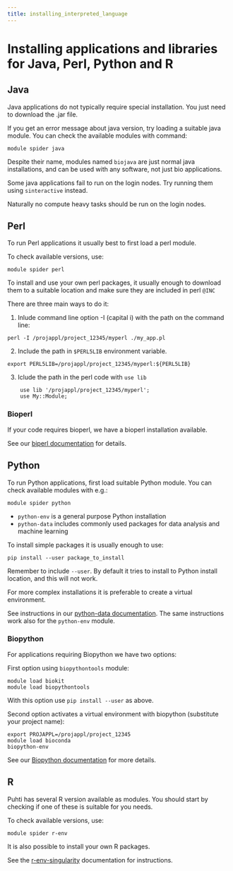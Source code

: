 ```yaml
---
title: installing_interpreted_language
---
```


# Installing applications and libraries for Java, Perl, Python and R 

## Java
Java applications do not typically require special installation. You just need
to download the .jar file.

If you get an error message about java version, try loading a suitable java 
module. You can check the available modules with command:
```text
module spider java
```

Despite their name, modules named `biojava` are just normal java installations,
and can be used with any software, not just bio applications.

Some java applications fail to run on the login nodes. Try running them using
`sinteractive` instead. 

Naturally no compute heavy tasks should be run on the login nodes.

## Perl

To run Perl applications it usually best to first load a perl module.

To check available versions, use:
```text
module spider perl
```
To install and use your own perl packages, it usually enough to download them
to a suitable location and make sure they are included in perl `@INC`

There are three main ways to do it:
1. Inlude command line option -I (capital i) with the path on the command line:
```text
perl -I /projappl/project_12345/myperl ./my_app.pl
```
2. Include the path in `$PERL5LIB` environment variable.
```text
export PERL5LIB=/projappl/project_12345/myperl:${PERL5LIB}
```
3. Iclude the path in the perl code with `use lib`
```text
    use lib '/projappl/project_12345/myperl';
    use My::Module;
```
### Bioperl
If your code requires bioperl, we have a bioperl installation available.

See our [biperl documentation](https://docs.csc.fi/apps/bioperl/) for details.

## Python

To run Python applications, first load suitable Python module. You can check 
available modules with e.g.:
```text
module spider python
```
- `python-env` is a general purpose Python installation
- `python-data` includes commonly used packages for data analysis and machine learning

To install simple packages it is usually enough to use:
```text
pip install --user package_to_install
```
Remember to include `--user`. By default it tries to install to Python install location,
and this will not work.

For more complex installations it is preferable to create a virtual environment. 

See instructions in our [python-data documentation](https://docs.csc.fi/apps/python-data/).
The same instructions work also for the `python-env` module.

### Biopython
For applications requiring Biopython we have two options:

First option using `biopythontools` module:
```text
module load biokit
module load biopythontools
```
With this option use `pip install --user` as above.

Second option activates a virtual environment with biopython (substitute your project name):
```text
export PROJAPPL=/projappl/project_12345
module load bioconda
biopython-env
```
See our [Biopython documentation](https://docs.csc.fi/apps/biopython/) for more details.

## R

Puhti has several R version available as modules. You should start by checking
if one of these is suitable for you needs. 

To check available versions, use:
```text
module spider r-env
```
It is also possible to install your own R packages.

See the [r-env-singularity](https://docs.csc.fi/apps/r-env-singularity/) 
documentation for instructions.

